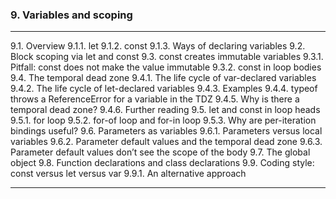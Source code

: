 ### 9. Variables and scoping

---

9.1. Overview
9.1.1. let
9.1.2. const
9.1.3. Ways of declaring variables
9.2. Block scoping via let and const
9.3. const creates immutable variables
9.3.1. Pitfall: const does not make the value immutable
9.3.2. const in loop bodies
9.4. The temporal dead zone
9.4.1. The life cycle of var-declared variables
9.4.2. The life cycle of let-declared variables
9.4.3. Examples
9.4.4. typeof throws a ReferenceError for a variable in the TDZ
9.4.5. Why is there a temporal dead zone?
9.4.6. Further reading
9.5. let and const in loop heads
9.5.1. for loop
9.5.2. for-of loop and for-in loop
9.5.3. Why are per-iteration bindings useful?
9.6. Parameters as variables
9.6.1. Parameters versus local variables
9.6.2. Parameter default values and the temporal dead zone
9.6.3. Parameter default values don’t see the scope of the body
9.7. The global object
9.8. Function declarations and class declarations
9.9. Coding style: const versus let versus var
9.9.1. An alternative approach

---
